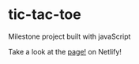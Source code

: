 # tic-tac-toe
Milestone project built with javaScript

Take a look at the [page!](https://rene-codes-tic-tac-toe.netlify.app/) on Netlify!
